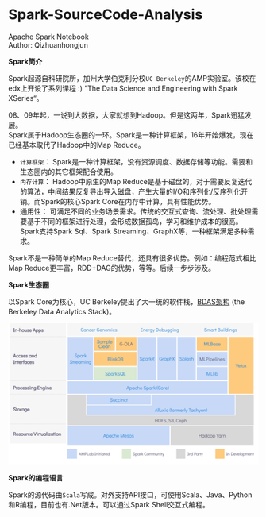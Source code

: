 # Spark-SourceCode-Analysis
Apache Spark Notebook   
Author: Qizhuanhongjun

**Spark简介**  

Spark起源自科研院所，加州大学伯克利分校`UC Berkeley`的AMP实验室。该校在edx上开设了系列课程 :) ”The Data Science and Engineering with Spark XSeries“。  

08、09年起，一说到大数据，大家就想到Hadoop。但是这两年，Spark迅猛发展。  
Spark属于Hadoop生态圈的一环。Spark是一种计算框架，16年开始爆发，现在已经基本取代了Hadoop中的Map Reduce。  
 
- `计算框架`： Spark是一种计算框架，没有资源调度、数据存储等功能。需要和生态圈内的其它框架配合使用。
- `内存计算`： Hadoop中原生的Map Reduce是基于磁盘的，对于需要反复迭代的算法，中间结果反复导出导入磁盘，产生大量的I/O和序列化/反序列化开销。而Spark的核心Spark Core在内存中计算，具有性能优势。  
- 通用性： 可满足不同的业务场景需求。传统的交互式查询、流处理、批处理需要基于不同的框架进行处理，会形成数据孤岛，学习和维护成本的很高。Spark支持Spark Sql、Spark Streaming、GraphX等，一种框架满足多种需求。

Spark不是一种简单的Map Reduce替代，还具有很多优势。例如：编程范式相比Map Reduce更丰富，RDD+DAG的优势，等等。后续一步步涉及。 

**Spark生态圈**

以Spark Core为核心，UC Berkeley提出了大一统的软件栈，[BDAS架构](https://amplab.cs.berkeley.edu/software/) (the Berkeley Data Analytics Stack)。 

![img](./images/BDAS-UC-Berkeley-2019-07-22.png)

**Spark的编程语言**

Spark的源代码由`Scala`写成。对外支持API接口，可使用Scala、Java、Python和R编程，目前也有.Net版本。可以通过Spark Shell交互式编程。  

